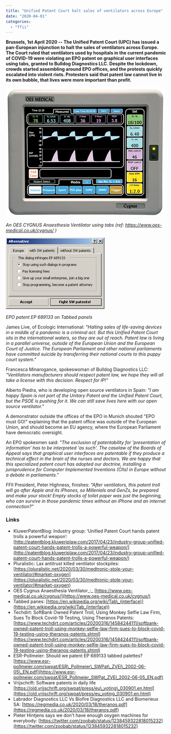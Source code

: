 ```yaml
---
title: "Unified Patent Court halt sales of ventilators across Europe"
date: "2020-04-01"
categories: 
  - "ffii"
---
```


**Brussels, 1st April 2020 -- The Unified Patent Court (UPC) has issued a pan-European injunction to halt the sales of ventilators across Europe. The Court ruled that ventilators used by hospitals in the current pandemic of COVID-19 were violating an EPO patent on graphical user interfaces using tabs, granted to Bulldog Diagnostics LLC. Despite the lockdown, crowds started assembling around EPO offices, and the protests quickly escalated into violent riots. Protesters said that patent law cannot live in its own bubble, that lives were more important than profit.**

_![](images/cygnus.jpg)_

_An_ _OES CYGNUS Anaesthesia Ventilator using tabs (ref: https://www.oes-medical.co.uk/cygnus/ )_

![](images/eu_voting_030630_b.png)

_EPO patent EP 689133 on Tabbed panels_

James Live, of Ecologic International: _"Halting sales of life-saving devices in a middle of a pandemic is a criminal act. But this Unified Patent Court sits in the international waters, so they are out of reach. Patent law is living in a parallel universe, outside of the European Union and the European Court of Justice. The European Parliament and other national parliaments have committed suicide by transferring their national courts to this puppy court system."_

Francesca Minarogance, spokeswoman of Bulldog Diagnostics LLC: _"Ventilators manufacturers should respect patent law, we hope they will all take a license with this decision. Respect for IP!"_

Alberto Piedra, who is developing open source ventilators in Spain: _"I am happy Spain is not part of the Unitary Patent and the Unified Patent Court, but the PSOE is pushing for it. We can still save lives here with our open source ventilator."_

A demonstrator outside the offices of the EPO in Munich shouted "EPO must GO!" explaining that the patent office was outside of the European Union, and should become an EU agency, where the European Parliament have democratic oversight. 

An EPO spokesmen said: _"The exclusion of patentability for 'presentation of information' has to be interpreted 'as such'. The caselaw of the Boards of Appeal says that graphical user interfaces are patentable if they produce a technical effect in the brain of the nurses and doctors. We are happy that this specialized patent court has adopted our doctrine, installing a jurisprudence for Computer Implemented Inventions (CIIs) in Europe without a debate in parliaments."_

FFII President, Peter Highness, finishes: _"After ventilators, this patent troll will go after Apple and its iPhones, so Millenials and GenZs, be prepared and make your stock! Empty stocks of toilet paper was just the beginning, who can survive in those pandemic times without an iPhone and an internet connection?"_

### Links

- KluwerPatentBlog: Industry group: ‘Unified Patent Court hands patent trolls a powerful weapon’:   
    [http://patentblog.kluweriplaw.com/2017/04/23/industry-group-unified-patent-court-hands-patent-trolls-a-powerful-weapon/](http://patentblog.kluweriplaw.com/2017/04/23/industry-group-unified-patent-court-hands-patent-trolls-a-powerful-weapon/)
- Pluralistic: Lax antitrust killed ventilator stockpiles: [https://pluralistic.net/2020/03/30/medtronic-stole-your-ventilator/#market-oxygen](https://pluralistic.net/2020/03/30/medtronic-stole-your-ventilator/#market-oxygen)
- OES Cygnus Anaesthesia Ventilator_:_ [https://www.oes-medical.co.uk/cygnus/](https://www.oes-medical.co.uk/cygnus/)
- Tabbed panes: [https://en.wikipedia.org/wiki/Tab\_(interface)](https://en.wikipedia.org/wiki/Tab_(interface))
- Techdirt: SoftBank Owned Patent Troll, Using Monkey Selfie Law Firm, Sues To Block Covid-19 Testing, Using Theranos Patents: [https://www.techdirt.com/articles/20200316/14584244111/softbank-owned-patent-troll-using-monkey-selfie-law-firm-sues-to-block-covid-19-testing-using-theranos-patents.shtml](https://www.techdirt.com/articles/20200316/14584244111/softbank-owned-patent-troll-using-monkey-selfie-law-firm-sues-to-block-covid-19-testing-using-theranos-patents.shtml)
- ESR-Pollmeier: Should we patent EP 689133 tabbed palettes? [https://www.esr-pollmeier.com/swpat/ESR\_Pollmeier\_SWPat\_ZVEI\_2002-06-05\_EN.pdf](https://www.esr-pollmeier.com/swpat/ESR_Pollmeier_SWPat_ZVEI_2002-06-05_EN.pdf)
- Vrijschrift: Software patents in daily life [https://old.vrijschrift.org/swpat/press/eu\_voting\_030901.en.html](https://old.vrijschrift.org/swpat/press/eu_voting_030901.en.html)
- Labrador Diagnostics LLC Vs Biofire Diagnostics LLC and Biomerieux SA: [https://regmedia.co.uk/2020/03/18/theranos.pdf](https://regmedia.co.uk/2020/03/18/theranos.pdf)
- Pieter Hintjens says we don't have enough oxygen machines for everybody: [https://twitter.com/zoobab/status/1238459322818015232](https://twitter.com/zoobab/status/1238459322818015232)
